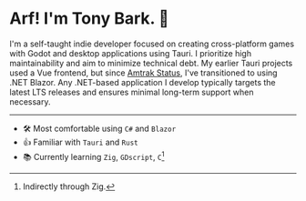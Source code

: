 # Arf! I'm Tony Bark. 🦊

I'm a self-taught indie developer focused on creating cross-platform games with Godot and desktop applications using Tauri. I prioritize high maintainability and aim to minimize technical debt. My earlier Tauri projects used a Vue frontend, but since [Amtrak Status](https://github.com/tonytins/amtkstat), I've transitioned to using .NET Blazor. Any .NET-based application I develop typically targets the latest LTS releases and ensures minimal long-term support when necessary.

---

- 🛠️ Most comfortable using `C#` and `Blazor`
- 👍 Familiar with `Tauri` and `Rust`
- 📚 Currently learning `Zig`, `GDscript`, `C`[^1]

[^1]: Indirectly through Zig.
